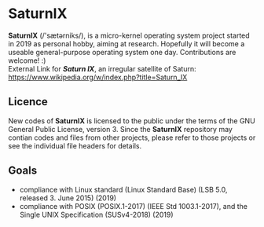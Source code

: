 SaturnIX
========

 **SaturnIX** (/'sætərniks/), is a micro-kernel operating system project  started in 2019 as personal hobby, aiming at research. Hopefully it will become a useable general-purpose operating system one day. Contributions are welcome! :)<br>
 External Link for ***Saturn IX***, an irregular satellite of Saturn:<br>
 https://www.wikipedia.org/w/index.php?title=Saturn_IX


Licence
--------

 New codes of **SaturnIX** is licensed to the public under the terms of the GNU General Public License, version 3.
 Since the **SaturnIX** repository may contian codes and files from other projects, please refer to those projects or see the individual file headers for details.

Goals
--------
- compliance with Linux standard (Linux Standard Base) (LSB 5.0, released 3. June 2015) (2019)
- compliance with POSIX (POSIX.1-2017) (IEEE Std 1003.1-2017), and the Single UNIX Specification (SUSv4-2018) (2019)
